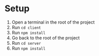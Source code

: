 # Setup
1. Open a terminal in the root of the project
2. Run `cd client`
3. Run `npm install`
4. Go back to the root of the project
5. Run `cd server`
6. Run `npm install`